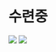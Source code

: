 # 수련중


<div style="flex">
  <img src="https://github-readme-stats.vercel.app/api?username=Minseok0917&theme=prussian" />
  <img src="https://github-readme-stats.vercel.app/api/top-langs/?username=Minseok0917&layout=compact&theme=prussian" />
</div>
